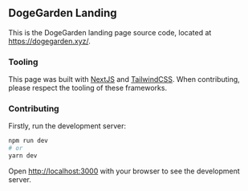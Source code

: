 ## DogeGarden Landing

This is the DogeGarden landing page source code, located at https://dogegarden.xyz/.

### Tooling

This page was built with [NextJS](https://nextjs.org/) and [TailwindCSS](https://tailwindcss.com/).
When contributing, please respect the tooling of these frameworks.

### Contributing

Firstly, run the development server:

```bash
npm run dev
# or
yarn dev
```

Open [http://localhost:3000](http://localhost:3000) with your browser to see the development server.
